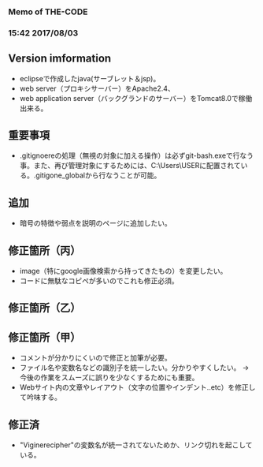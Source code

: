 ﻿### Memo of THE-CODE
### 15:42 2017/08/03

## Version imformation
* eclipseで作成したjava(サーブレット＆jsp)。
* web server（プロキシサーバー）をApache2.4、
* web application server（バックグランドのサーバー）をTomcat8.0で稼働出来る。


## 重要事項
* .gitignoereの処理（無視の対象に加える操作）は必ずgit-bash.exeで行なう事。また、再び管理対象にするためには、C:\Users\USERに配置されている。.gitigone_globalから行なうことが可能。


## 追加
* 暗号の特徴や弱点を説明のページに追加したい。


## 修正箇所（丙）
* image（特にgoogle画像検索から持ってきたもの）を変更したい。
* コードに無駄なコピペが多いのでこれも修正必須。


## 修正箇所（乙）


## 修正箇所（甲）
* コメントが分かりにくいので修正と加筆が必要。
* ファイル名や変数名などの識別子を統一したい。分かりやすくしたい。 -> 今後の作業をスムーズに誤りを少なくするためにも重要。
* Webサイト内の文章やレイアウト（文字の位置やインデント..etc）を修正して吟味する。


## 修正済
* "Viginerecipher"の変数名が統一されてないためか、リンク切れを起こしている。


